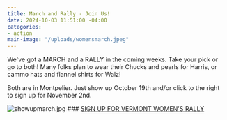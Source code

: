 ```yaml
---
title: March and Rally - Join Us!
date: 2024-10-03 11:51:00 -04:00
categories:
- action
main-image: "/uploads/womensmarch.jpeg"
---
```



We've got a MARCH and a RALLY in the coming weeks. Take your pick or go to both! Many folks plan to wear their Chucks and pearls for Harris, or cammo hats and flannel shirts for Walz! 

Both are in Montpelier. Just show up October 19th and/or click to the right to sign up for November 2nd.

![showupmarch.jpg](/uploads/showupmarch.jpg) ### [SIGN UP FOR VERMONT WOMEN'S RALLY](https://action.womensmarch.com/events/vermont-women-s-rally)






